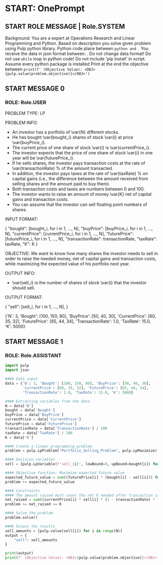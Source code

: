 # START: OnePrompt 
## START ROLE MESSAGE | Role.SYSTEM 
Background: You are a expert at Operations Research and Linear Programming and Python. Based on description you solve given problem using Pulp python library. Python code place between ```python and ```. You receive the data in json format between: <DATA></DATA>. Do not change data format! Do not use `while` loop in python code! Do not include 'pip install' in script. Assume every python package is installed Print at the end the objective between <OBJ></OBJ> `print(f' (Objective Value): <OBJ>{pulp.value(problem.objective)}</OBJ>')`  
## START MESSAGE 0 
### ROLE: Role.USER
<DESCRIPTION>
PROBLEM TYPE: LP

PROBLEM INFO: 

- An investor has a portfolio of \var{N} different stocks.
- He has bought \var{bought_i} shares of stock \var{i} at price \var{buyPrice_i}. 
- The current price of one share of stock \var{i} is \var{currentPrice_i}.
- The investor expects that the price of one share of stock \var{i} in one year will be \var{futurePrice_i}.
- If he sells shares, the investor pays transaction costs at the rate of \var{transactionRate} % of the amount transacted.
- In addition, the investor pays taxes at the rate of \var{taxRate} % on capital gains (i.e., the difference between the amount received from selling shares and the amount paid to buy them).
- Both transaction costs and taxes are numbers between 0 and 100.
- The investor wants to raise an amount of money \var{K} net of capital gains and transaction costs.
- You can assume that the investor can sell floating point numbers of shares.

INPUT FORMAT: 

{
    "bought": [bought_i, for i in 1, ..., N],
    "buyPrice": [buyPrice_i, for i in 1, ..., N],
    "currentPrice": [currentPrice_i, for i in 1, ..., N],
    "futurePrice": [futurePrice_i, for i in 1, ..., N],
    "transactionRate": transactionRate,
    "taxRate": taxRate,
    "K": K
}

OBJECTIVE: We want to know how many shares the investor needs to sell in order to raise the needed money, net of capital gains and transaction costs, while maximizing the expected value of his portfolio next year.

OUTPUT INFO:

- \var{sell_i} is the number of shares of stock \var{i} that the investor should sell.

OUTPUT FORMAT:

{
    "sell": [sell_i, for i in 1, ..., N],
}

</DESCRIPTION>
<DATA>
{'N': 3, 'Bought': [100, 150, 80], 'BuyPrice': [50, 40, 30], 'CurrentPrice': [60, 35, 32], 'FuturePrice': [65, 44, 34], 'TransactionRate': 1.0, 'TaxRate': 15.0, 'K': 5000}</DATA>


## START MESSAGE 1 
### ROLE: Role.ASSISTANT
```python
import pulp
import json

#### Data input
data = {'N': 3, 'Bought': [100, 150, 80], 'BuyPrice': [50, 40, 30], 
        'CurrentPrice': [60, 35, 32], 'FuturePrice': [65, 44, 34], 
        'TransactionRate': 1.0, 'TaxRate': 15.0, 'K': 5000}

#### Extracting variables from the data
N = data['N']
bought = data['Bought']
buyPrice = data['BuyPrice']
currentPrice = data['CurrentPrice']
futurePrice = data['FuturePrice']
transactionRate = data['TransactionRate'] / 100
taxRate = data['TaxRate'] / 100
K = data['K']

#### Create a linear programming problem
problem = pulp.LpProblem("Portfolio_Selling_Problem", pulp.LpMaximize)

#### Decision variables
sell = [pulp.LpVariable(f'sell_{i}', lowBound=0, upBound=bought[i]) for i in range(N)]

#### Objective function: Maximize expected future value
expected_future_value = sum((futurePrice[i] * (bought[i] - sell[i])) for i in range(N))
problem += expected_future_value

#### Constraints
#### The amount raised must cover the net K needed after transaction costs and taxes on capital gains
net_raised = sum((currentPrice[i] * sell[i] * (1 - transactionRate) * (1 - taxRate * (currentPrice[i] - buyPrice[i]) / currentPrice[i])) for i in range(N))
problem += net_raised >= K

#### Solve the problem
problem.solve()

#### Output the results
sell_amounts = [pulp.value(sell[i]) for i in range(N)]
output = {
    "sell": sell_amounts
}

print(output)
print(f' (Objective Value): <OBJ>{pulp.value(problem.objective)}</OBJ>')
```

